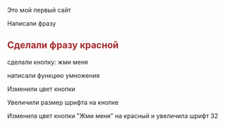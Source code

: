 Это мой первый сайт

Написали фразу

## <span style="color: brown"> Сделали фразу красной </span>

сделали кнопку: жми меня

написали функцию умножения

Изменили цвет кнопки

Увеличили размер шрифта на кнопке

Изменила цвет кнопки "Жми меня" на красный и увеличила шрифт 32

